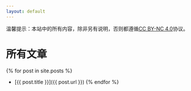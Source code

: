 ```yaml
---
layout: default
---
```


温馨提示：本站中的所有内容，除非另有说明，否则都遵循[CC BY-NC 4.0](https://creativecommons.org/licenses/by-nc/4.0/)协议。

# 所有文章
{% for post in site.posts %}
- [{{ post.title }}]({{ post.url }})
{% endfor %}